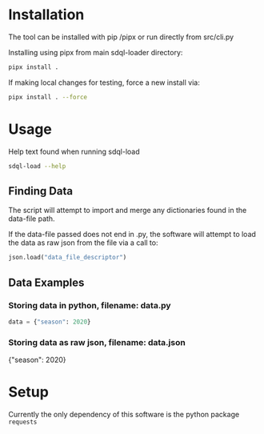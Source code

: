 # Installation
The tool can be installed with pip /pipx or run directly from src/cli.py

Installing using pipx from main sdql-loader directory:

```bash
pipx install .
```

If making local changes for testing, force a new install via:
```bash
pipx install . --force
```

# Usage 
Help text found when running sdql-load
```bash
sdql-load --help
```

## Finding Data
The script will attempt to import and merge any dictionaries found in the data-file path.

If the data-file passed does not end in .py, the software will attempt to load the data as raw json from the file via a call to:
```python
json.load("data_file_descriptor")
```

## Data Examples 
### Storing data in python, filename: data.py
```python
data = {"season": 2020}
```

### Storing data as raw json, filename: data.json
{"season": 2020}

# Setup
Currently the only dependency of this software is the python package `requests`

